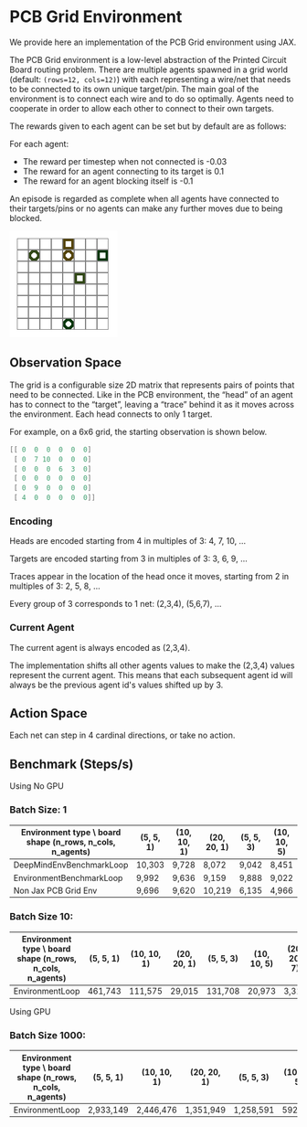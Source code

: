 # PCB Grid Environment

We provide here an implementation of the PCB Grid environment using JAX.

The PCB Grid environment is a low-level abstraction of the Printed Circuit Board routing problem.
There are multiple agents spawned in a grid world (default: `(rows=12, cols=12)`) with each representing a wire/net that needs to
be connected to its own unique target/pin. The main goal of the environment is to connect each wire and to do so optimally.
Agents need to cooperate in order to allow each other to connect to their own targets.

The rewards given to each agent can be set but by default are as follows:

For each agent:
- The reward per timestep when not connected is -0.03
- The reward for an agent connecting to its target is 0.1
- The reward for an agent blocking itself is -0.1

An episode is regarded as complete when all agents have connected to their targets/pins
or no agents can make any further moves due to being blocked.

![PCB Example](../../docs/img/pcb_rollout.gif)

## Observation Space

The grid is a configurable size 2D matrix that represents pairs of points that need to be connected. Like in the PCB environment, the “head” of an agent has to connect to the “target”, leaving a “trace” behind it as it moves across the environment. Each head connects to only 1 target.

For example, on a 6x6 grid, the starting observation is shown below.

```java
[[ 0  0  0  0  0  0]
 [ 0  7 10  0  0  0]
 [ 0  0  0  6  3  0]
 [ 0  0  0  0  0  0]
 [ 0  9  0  0  0  0]
 [ 4  0  0  0  0  0]]
```


### Encoding

Heads are encoded starting from 4 in multiples of 3: 4, 7, 10, …

Targets are encoded starting from 3 in multiples of 3: 3, 6, 9, …

Traces appear in the location of the head once it moves, starting from 2 in multiples of 3: 2, 5, 8, …

Every group of 3 corresponds to 1 net: (2,3,4), (5,6,7), …

### Current Agent

The current agent is always encoded as (2,3,4).

The implementation shifts all other agents values to make the (2,3,4) values represent the current agent. This means that each subsequent agent id will always be the previous agent id's values shifted up by 3.

## Action Space

Each net can step in 4 cardinal directions, or take no action.



## Benchmark (Steps/s)

Using No GPU

### Batch Size: 1
| **Environment type \ board shape (n_rows, n_cols, n_agents)** | **(5, 5, 1)** | **(10, 10, 1)** | **(20, 20, 1)** | **(5, 5, 3)** | **(10, 10, 5)** | **(20, 20, 7)** |
|---------------------------------------------------------------|---------------|-----------------|-----------------|---------------|-----------------|-----------------|
| DeepMindEnvBenchmarkLoop                                      | 10,303         | 9,728            | 8,072            | 9,042          | 8,451            | 4,910            |
| EnvironmentBenchmarkLoop                                           | 9,992          | 9,636            | 9,159            | 9,888          | 9,022            | 4,826            |
| Non Jax PCB Grid Env                                          | 9,696          | 9,620            | 10,219           | 6,135          | 4,966            | 3,668            |


### Batch Size 10:
| Environment type \ board shape (n_rows, n_cols, n_agents) | (5, 5, 1) | (10, 10, 1) | (20, 20, 1) | (5, 5, 3) | (10, 10, 5) | (20, 20, 7) |
|-----------------------------------------------------------|-----------|-------------|-------------|-----------|-------------|-------------|
| EnvironmentLoop                                        | 461,743    | 111,575      | 29,015       | 131,708    | 20,973       | 3,316        |


Using GPU

### Batch Size 1000:
| Environment type \ board shape (n_rows, n_cols, n_agents) | (5, 5, 1) | (10, 10, 1) | (20, 20, 1) | (5, 5, 3) | (10, 10, 5) | (20, 20, 7) |
|-----------------------------------------------------------|-----------|-------------|-------------|-----------|-------------|-------------|
| EnvironmentLoop                                        | 2,933,149   | 2,446,476     | 1,351,949     | 1,258,591   | 592,582      | 222,688      |
